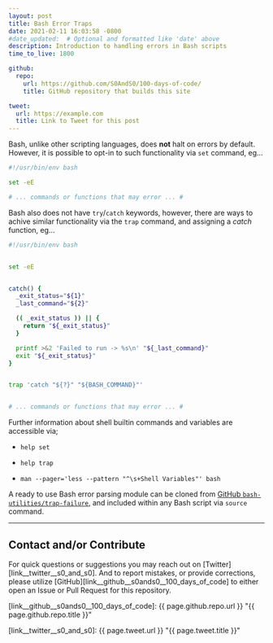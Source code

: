 ```yaml
---
layout: post
title: Bash Error Traps
date: 2021-02-11 16:03:58 -0800
#date_updated:  # Optional and formatted like 'date' above
description: Introduction to handling errors in Bash scripts
time_to_live: 1800

github:
  repo:
    url: https://github.com/S0AndS0/100-days-of-code/
    title: GitHub repository that builds this site

tweet:
  url: https://example.com
  title: Link to Tweet for this post
---
```




Bash, unlike other scripting languages, does **not** halt on errors by default. However, it is possible to opt-in to such functionality via `set` command, eg...


```bash
#!/usr/bin/env bash

set -eE

# ... commands or functions that may error ... #
```


Bash also does not have `try`/`catch` keywords, however, there are ways to achive similar functionality via the `trap` command, and assigning a _catch_ function, eg...


```bash
#!/usr/bin/env bash


set -eE


catch() {
  _exit_status="${1}"
  _last_command="${2}"

  (( _exit_status )) || {
    return "${_exit_status}"
  }

  printf >&2 'Failed to run -> %s\n' "${_last_command}"
  exit "${_exit_status}"
}


trap 'catch "${?}" "${BASH_COMMAND}"'


# ... commands or functions that may error ... #
```


Further information about shell builtin commands and variables are accessible via;


- `help set`

- `help trap`

- `man --pager='less --pattern "^\s+Shell Variables"' bash`


A ready to use Bash error parsing module can be cloned from [GitHub `bash-utilities/trap-failure`][link__bash_utilities__trap_failure], and included within any Bash script via `source` command.


______


## Contact and/or Contribute
[heading__contact_andor_contribute]: #contact-andor-contribute


For quick questions or suggestions you may reach out on [Twitter][link__twitter__s0_and_s0]. And to report mistakes, or provide corrections, please utilize [GitHub][link__github__s0ands0__100_days_of_code] to either open an Issue or Pull Request for this repository.



[link__github__s0ands0__100_days_of_code]: {{ page.github.repo.url }} "{{ page.github.repo.title }}"

[link__twitter__s0_and_s0]: {{ page.tweet.url }} "{{ page.tweet.title }}"

[link__bash_utilities__trap_failure]: https://github.com/bash-utilities/trap-failure

